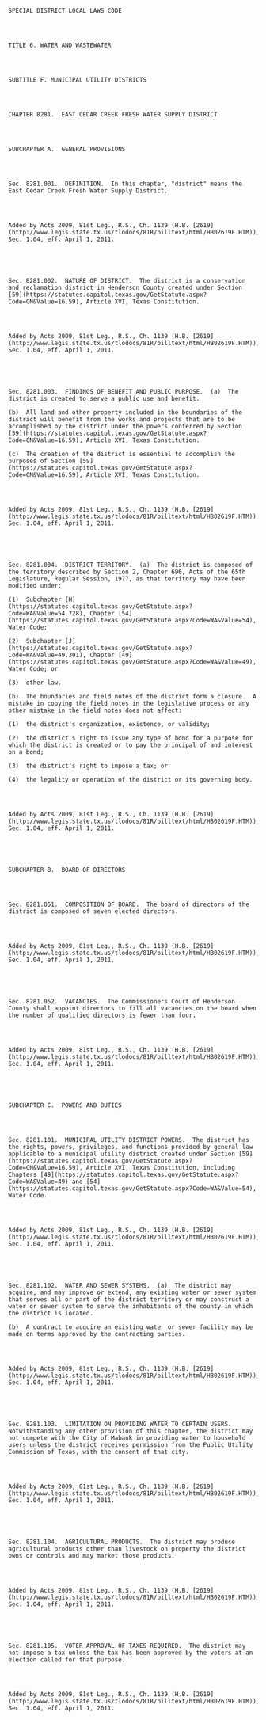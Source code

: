 ﻿
    
    
    	
    					
    
    
    SPECIAL DISTRICT LOCAL LAWS CODE
    
      
    
    
    TITLE 6. WATER AND WASTEWATER
    
      
    
    
    SUBTITLE F. MUNICIPAL UTILITY DISTRICTS
    
      
    
    
    CHAPTER 8281.  EAST CEDAR CREEK FRESH WATER SUPPLY DISTRICT
    
      
    
    
    SUBCHAPTER A.  GENERAL PROVISIONS
    
      
    
    
    Sec. 8281.001.  DEFINITION.  In this chapter, "district" means the East Cedar Creek Fresh Water Supply District.
    
    
    
    
    Added by Acts 2009, 81st Leg., R.S., Ch. 1139 (H.B. [2619](http://www.legis.state.tx.us/tlodocs/81R/billtext/html/HB02619F.HTM)), Sec. 1.04, eff. April 1, 2011.
    
    
    
    
    
    Sec. 8281.002.  NATURE OF DISTRICT.  The district is a conservation and reclamation district in Henderson County created under Section [59](https://statutes.capitol.texas.gov/GetStatute.aspx?Code=CN&Value=16.59), Article XVI, Texas Constitution.
    
    
    
    
    Added by Acts 2009, 81st Leg., R.S., Ch. 1139 (H.B. [2619](http://www.legis.state.tx.us/tlodocs/81R/billtext/html/HB02619F.HTM)), Sec. 1.04, eff. April 1, 2011.
    
    
    
    
    
    Sec. 8281.003.  FINDINGS OF BENEFIT AND PUBLIC PURPOSE.  (a)  The district is created to serve a public use and benefit.
    
    (b)  All land and other property included in the boundaries of the district will benefit from the works and projects that are to be accomplished by the district under the powers conferred by Section [59](https://statutes.capitol.texas.gov/GetStatute.aspx?Code=CN&Value=16.59), Article XVI, Texas Constitution.
    
    (c)  The creation of the district is essential to accomplish the purposes of Section [59](https://statutes.capitol.texas.gov/GetStatute.aspx?Code=CN&Value=16.59), Article XVI, Texas Constitution.
    
    
    
    
    Added by Acts 2009, 81st Leg., R.S., Ch. 1139 (H.B. [2619](http://www.legis.state.tx.us/tlodocs/81R/billtext/html/HB02619F.HTM)), Sec. 1.04, eff. April 1, 2011.
    
    
    
    
    
    Sec. 8281.004.  DISTRICT TERRITORY.  (a)  The district is composed of the territory described by Section 2, Chapter 696, Acts of the 65th Legislature, Regular Session, 1977, as that territory may have been modified under:
    
    (1)  Subchapter [H](https://statutes.capitol.texas.gov/GetStatute.aspx?Code=WA&Value=54.728), Chapter [54](https://statutes.capitol.texas.gov/GetStatute.aspx?Code=WA&Value=54), Water Code;
    
    (2)  Subchapter [J](https://statutes.capitol.texas.gov/GetStatute.aspx?Code=WA&Value=49.301), Chapter [49](https://statutes.capitol.texas.gov/GetStatute.aspx?Code=WA&Value=49), Water Code; or
    
    (3)  other law.
    
    (b)  The boundaries and field notes of the district form a closure.  A mistake in copying the field notes in the legislative process or any other mistake in the field notes does not affect:
    
    (1)  the district's organization, existence, or validity;
    
    (2)  the district's right to issue any type of bond for a purpose for which the district is created or to pay the principal of and interest on a bond;
    
    (3)  the district's right to impose a tax; or
    
    (4)  the legality or operation of the district or its governing body.
    
    
    
    
    Added by Acts 2009, 81st Leg., R.S., Ch. 1139 (H.B. [2619](http://www.legis.state.tx.us/tlodocs/81R/billtext/html/HB02619F.HTM)), Sec. 1.04, eff. April 1, 2011.
    
    
    
    
    
    SUBCHAPTER B.  BOARD OF DIRECTORS
    
      
    
    
    Sec. 8281.051.  COMPOSITION OF BOARD.  The board of directors of the district is composed of seven elected directors.
    
    
    
    
    Added by Acts 2009, 81st Leg., R.S., Ch. 1139 (H.B. [2619](http://www.legis.state.tx.us/tlodocs/81R/billtext/html/HB02619F.HTM)), Sec. 1.04, eff. April 1, 2011.
    
    
    
    
    
    Sec. 8281.052.  VACANCIES.  The Commissioners Court of Henderson County shall appoint directors to fill all vacancies on the board when the number of qualified directors is fewer than four.
    
    
    
    
    Added by Acts 2009, 81st Leg., R.S., Ch. 1139 (H.B. [2619](http://www.legis.state.tx.us/tlodocs/81R/billtext/html/HB02619F.HTM)), Sec. 1.04, eff. April 1, 2011.
    
    
    
    
    
    SUBCHAPTER C.  POWERS AND DUTIES
    
      
    
    
    Sec. 8281.101.  MUNICIPAL UTILITY DISTRICT POWERS.  The district has the rights, powers, privileges, and functions provided by general law applicable to a municipal utility district created under Section [59](https://statutes.capitol.texas.gov/GetStatute.aspx?Code=CN&Value=16.59), Article XVI, Texas Constitution, including Chapters [49](https://statutes.capitol.texas.gov/GetStatute.aspx?Code=WA&Value=49) and [54](https://statutes.capitol.texas.gov/GetStatute.aspx?Code=WA&Value=54), Water Code.
    
    
    
    
    Added by Acts 2009, 81st Leg., R.S., Ch. 1139 (H.B. [2619](http://www.legis.state.tx.us/tlodocs/81R/billtext/html/HB02619F.HTM)), Sec. 1.04, eff. April 1, 2011.
    
    
    
    
    
    Sec. 8281.102.  WATER AND SEWER SYSTEMS.  (a)  The district may acquire, and may improve or extend, any existing water or sewer system that serves all or part of the district territory or may construct a water or sewer system to serve the inhabitants of the county in which the district is located.
    
    (b)  A contract to acquire an existing water or sewer facility may be made on terms approved by the contracting parties.
    
    
    
    
    Added by Acts 2009, 81st Leg., R.S., Ch. 1139 (H.B. [2619](http://www.legis.state.tx.us/tlodocs/81R/billtext/html/HB02619F.HTM)), Sec. 1.04, eff. April 1, 2011.
    
    
    
    
    
    Sec. 8281.103.  LIMITATION ON PROVIDING WATER TO CERTAIN USERS.  Notwithstanding any other provision of this chapter, the district may not compete with the City of Mabank in providing water to household users unless the district receives permission from the Public Utility Commission of Texas, with the consent of that city.
    
    
    
    
    Added by Acts 2009, 81st Leg., R.S., Ch. 1139 (H.B. [2619](http://www.legis.state.tx.us/tlodocs/81R/billtext/html/HB02619F.HTM)), Sec. 1.04, eff. April 1, 2011.
    
    
    
    
    
    Sec. 8281.104.  AGRICULTURAL PRODUCTS.  The district may produce agricultural products other than livestock on property the district owns or controls and may market those products.
    
    
    
    
    Added by Acts 2009, 81st Leg., R.S., Ch. 1139 (H.B. [2619](http://www.legis.state.tx.us/tlodocs/81R/billtext/html/HB02619F.HTM)), Sec. 1.04, eff. April 1, 2011.
    
    
    
    
    
    Sec. 8281.105.  VOTER APPROVAL OF TAXES REQUIRED.  The district may not impose a tax unless the tax has been approved by the voters at an election called for that purpose.
    
    
    
    
    Added by Acts 2009, 81st Leg., R.S., Ch. 1139 (H.B. [2619](http://www.legis.state.tx.us/tlodocs/81R/billtext/html/HB02619F.HTM)), Sec. 1.04, eff. April 1, 2011.
    
    
    
    
    				
